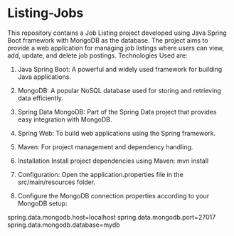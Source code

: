 # Listing-Jobs
This repository contains a Job Listing project developed using Java Spring Boot framework with MongoDB as the database. The project aims to provide a web application for managing job listings where users can view, add, update, and delete job postings.
Technologies Used are: 
1. Java Spring Boot: A powerful and widely used framework for building Java applications.
2. MongoDB: A popular NoSQL database used for storing and retrieving data efficiently.
3. Spring Data MongoDB: Part of the Spring Data project that provides easy integration with MongoDB.
4. Spring Web: To build web applications using the Spring framework.
5. Maven: For project management and dependency handling.

6. Installation
Install project dependencies using Maven: mvn install

7. Configuration: Open the application.properties file in the src/main/resources folder.
8. Configure the MongoDB connection properties according to your MongoDB setup:

spring.data.mongodb.host=localhost
spring.data.mongodb.port=27017
spring.data.mongodb.database=mydb
